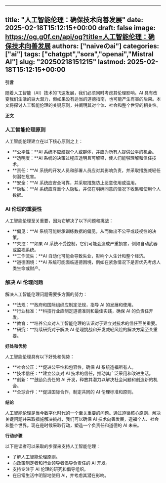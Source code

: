 
---
title: "人工智能伦理：确保技术向善发展"
date: 2025-02-18T15:12:15+00:00
draft: false
image: https://og.g0f.cn/api/og?title=人工智能伦理：确保技术向善发展
authors: ["naiveのai"]
categories: ["ai"]
tags: ["chatgpt","sora","openai","Mistral AI"]
slug: "20250218151215"
lastmod: 2025-02-18T15:12:15+00:00
---
**引言**

随着人工智能（AI）技术的飞速发展，我们必须同时考虑其伦理影响。AI 具有改变我们生活的巨大潜力，但如果没有适当的道德指南，也可能产生有害的后果。本文将探讨人工智能伦理的关键原则，并阐明其对个体、社会和整个世界的相关性。

**正文**

### 人工智能伦理原则

人工智能伦理建立在以下核心原则之上：

- **公平性：**AI 系统不应歧视个人或群体，并应为所有人提供公平的机会。
- **透明度：**AI 系统的决策过程应透明且可解释，使人们能够理解和信任技术。
- **责任：**AI 系统的开发人员和部署人员应对其影响负责，并采取措施减轻任何潜在危害。
- **安全：**AI 系统应安全可靠，并采取措施防止恶意使用或滥用。
- **隐私：**AI 系统应尊重个人隐私，并仅在明确同意的情况下收集和使用个人数据。

### AI 伦理的重要性

人工智能伦理至关重要，因为它解决了以下问题和挑战：

- **偏见：**AI 系统可能继承训练数据的偏见，从而做出不公平或歧视性的决策。
- **失控：**如果 AI 系统不受控制，它们可能会造成严重损害，例如自动武器或监视系统。
- **工作流失：**AI 自动化可能会导致失业，影响个人生计和整个经济。
- **道德困境：**AI 系统可能面临道德困境，例如在紧急情况下是否优先考虑人类生命或财产。

### 解决 AI 伦理问题

解决人工智能伦理问题需要多方面的努力：

- **法规：**政府和国际组织应制定法规，指导 AI 的发展和使用。
- **行业标准：**科技行业应制定道德准则和最佳实践，确保 AI 的负责任开发。
- **教育：**培养公众对人工智能伦理的认识对于建立对技术的信任至关重要。
- **研究：**持续研究对于解决 AI 伦理挑战和开发减轻风险的解决方案至关重要。

**好处和优势**

人工智能伦理具有以下好处和优势：

- **社会公正：**促进公平性和包容性，确保 AI 系统造福所有人。
- **技术信任：**建立公众对 AI 技术的信任，推动其广泛采用和改进生活。
- **创新：**鼓励负责任的 AI 开发，释放其潜力以解决社会问题和创造新的机会。
- **全球合作：**促进国际合作，制定共同的 AI 伦理标准和原则。

**结论**

人工智能伦理是当今数字化时代的一个至关重要的问题。通过遵循核心原则、解决关键问题并采取措施解决挑战，我们可以确保 AI 技术向善发展，造福个人、社会和整个世界。现在是时候采取行动，塑造一个负责任和道德的 AI 未来。

**行动步骤**

以下是读者可以采取的步骤来支持人工智能伦理：

- 了解人工智能伦理原则。
- 向政策制定者和行业领导者倡导负责任的 AI 开发。
- 支持专注于 AI 伦理的研究和倡导组织。
- 在日常生活中明智地使用 AI，并考虑其潜在影响。